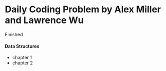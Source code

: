 # Daily Coding Problem by Alex Miller and Lawrence Wu

Finished

#### Data Structures
 - chapter 1 
 - chapter 2
